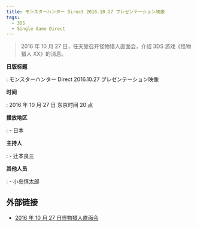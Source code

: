 ```yaml
---
title: モンスターハンター Direct 2016.10.27 プレゼンテーション映像
tags:
  - 3DS
  - Single Game Direct
---
```


> 2016 年 10 月 27 日，任天堂召开怪物猎人直面会，介绍 3DS 游戏《怪物猎人 XX》的消息。

**日版标题**

:   モンスターハンター Direct 2016.10.27 プレゼンテーション映像

**时间**

:   2016 年 10 月 27 日 东京时间 20 点

**播放地区**

:   - 日本

**主持人**

:   - 辻本良三

**其他人员**

:   - 小岛慎太郎

## 外部链接

- [2016 年 10 月 27 日怪物猎人直面会](https://www.bilibili.com/video/BV1Jk4y1z7Ua/)
